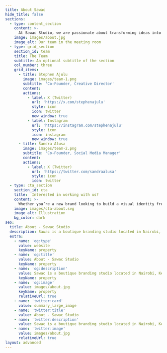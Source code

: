 ```yaml
---
title: About Sawac
hide_title: false
sections:
  - type: content_section
    content: >-
      At Sawac Studio, we are passionate about transforming ideas into visually stunning realities. Nestled in the heart of Nairobi, Kenya, our boutique branding studio specializes in blending contemporary, minimalistic, and modern styles to create impactful products, brands, and designs. Our dedicated team works closely with clients to understand their unique vision and bring it to life with precision and creativity. Join us on a journey of innovation and excellence, where every project is a masterpiece in the making.
    image: images/about.jpg
    image_alt: Our team in the meeting room
  - type: grid_section
    section_id: team
    title: The Team
    subtitle: An optional subtitle of the section
    col_number: three
    grid_items:
      - title: Stephen Ajulu
        image: images/team-1.png
        subtitle: 'Co-Founder, Creative Director'
        content: 
        actions:
          - label: X (Twitter)
            url: 'https://x.com/stephenajulu'
            style: icon
            icon: twitter
            new_window: true
          - label: Instagram
            url: 'https://instagram.com/stephenajulu'
            style: icon
            icon: instagram
            new_window: true
      - title: Sandra Alusa
        image: images/team-2.png
        subtitle: 'Co-Founder, Social Media Manager'
        content: 
        actions:
          - label: X (Twitter)
            url: 'https://twitter.com/sandraalusa'
            style: icon
            icon: twitter
  - type: cta_section
    section_id: cta
    title:  Interested in working with us?
    content: >-
      Whether you’re a new brand looking to build a visual identity from the ground up, or a seasoned brand looking for a complete visual re-fresh, we’re here to help.
    image: images/cta-about.svg
    image_alt: Illustration
    bg_color: dark
seo:
  title: About - Sawac Studio
  description: Sawac is a boutique branding studio located in Nairobi, Kenya. We blend contemporary, minimalistic, and modern styles to create impactful products, brands, and designs.
  extra:
    - name: 'og:type'
      value: website
      keyName: property
    - name: 'og:title'
      value: About - Sawac Studio
      keyName: property
    - name: 'og:description'
      value: Sawac is a boutique branding studio located in Nairobi, Kenya. We blend contemporary, minimalistic, and modern styles to create impactful products, brands, and designs.
      keyName: property
    - name: 'og:image'
      value: images/about.jpg
      keyName: property
      relativeUrl: true
    - name: 'twitter:card'
      value: summary_large_image
    - name: 'twitter:title'
      value: About - Sawac Studio
    - name: 'twitter:description'
      value: Sawac is a boutique branding studio located in Nairobi, Kenya. We blend contemporary, minimalistic, and modern styles to create impactful products, brands, and designs.
    - name: 'twitter:image'
      value: images/about.jpg
      relativeUrl: true
layout: advanced
---
```

